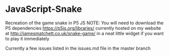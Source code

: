 # JavaScript-Snake
Recreation of the game snake in P5 JS
NOTE: You will need to download the P5 dependencies https://p5js.org/libraries/
currently hosted on my website at http://jamesmatchett.co.uk/snake-game/ in a neat little widget if you want to play it immediately

Currently a few issues listed in the issues.md file in the master branch
